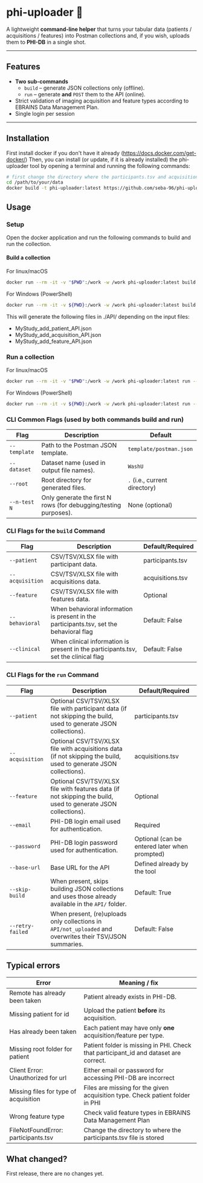 # phi-uploader 🚀
A lightweight **command-line helper** that turns your tabular data (patients / acquisitions / features) into Postman collections and, if you wish, uploads them to **PHI-DB** in a single shot.

---

## Features
* **Two sub-commands**  
  * `build` – generate JSON collections only (offline).  
  * `run`  – generate **and** `POST` them to the API (online).
* Strict validation of imaging acquisition and feature types according to EBRAINS Data Management Plan.
* Single login per session

---

## Installation

First install docker if you don't have it already (https://docs.docker.com/get-docker/)
Then, you can install (or update, if it is already installed) the phi-uploader tool by opening a terminal and running the following commands:

```bash
# first change the directory where the participants.tsv and acquisitions.tsv files are stored
cd /path/to/your/data
docker build -t phi-uploader:latest https://github.com/seba-96/phi-uploader.git
```

## Usage
### Setup
Open the docker application and run the following commands to build and run the collection.

#### Build a collection
For linux/macOS
```bash
docker run --rm -it -v "$PWD":/work -w /work phi-uploader:latest build --behavioral --clinical --dataset MyStudy 
```
For Windows (PowerShell)
```bash
docker run --rm -it -v ${PWD}:/work -w /work phi-uploader:latest build --behavioral --clinical --dataset MyStudy 
```
This will generate the following files in ./API/ depending on the input files:
- MyStudy_add_patient_API.json
- MyStudy_add_acquisition_API.json
- MyStudy_add_feature_API.json

### Run a collection
For linux/macOS
```bash
docker run --rm -it -v "$PWD":/work -w /work phi-uploader:latest run --dataset MyStudy --email hello@world.it 
```
For Windows (PowerShell)
```bash
docker run --rm -it -v ${PWD}:/work -w /work phi-uploader:latest run --dataset MyStudy --email hello@world.it 
```


### CLI Common Flags (used by both commands build and run)

| Flag              | Description                                                                         | Default                        |
| ----------------- | ----------------------------------------------------------------------------------- |--------------------------------|
| `--template`      | Path to the Postman JSON template.                                                | `template/postman.json`        |
| `--dataset`       | Dataset name (used in output file names).                                          | `WashU`                        |
| `--root`          | Root directory for generated files.                                               | `.`  (i.e., current directory) |
| `--n-test N`      | Only generate the first N rows (for debugging/testing purposes).                    | None (optional)                |

### CLI Flags for the `build` Command

| Flag              | Description                                                                             | Default/Required        |
| ----------------- |-----------------------------------------------------------------------------------------| ----------------------- |
| `--patient`       | CSV/TSV/XLSX file with participant data.                                                | participants.tsv                |
| `--acquisition`   | CSV/TSV/XLSX file with acquisitions data.                                               | acquisitions.tsv                |
| `--feature`       | CSV/TSV/XLSX file with features data.                                                   | Optional                |
| `--behavioral`    | When behavioral information is present in the participants.tsv, set the behavioral flag | Default: False          |
| `--clinical`      | When clinical information is present in the participants.tsv, set the clinical flag     | Default: False          |

### CLI Flags for the `run` Command

| Flag              | Description                                                                                                       | Default/Required                              |
| ----------------- |-------------------------------------------------------------------------------------------------------------------|-----------------------------------------------|
| `--patient`       | Optional CSV/TSV/XLSX file with participant data (if not skipping the build, used to generate JSON collections).  | participants.tsv                                      |
| `--acquisition`   | Optional CSV/TSV/XLSX file with acquisitions data (if not skipping the build, used to generate JSON collections). | acquisitions.tsv                                      |
| `--feature`       | Optional CSV/TSV/XLSX file with features data (if not skipping the build, used to generate JSON collections).     | Optional                                      |
| `--email`         | PHI-DB login email used for authentication.                                                                       | Required                                      |
| `--password`      | PHI-DB login password used for authentication.                                                                    | Optional (can be entered later when prompted) |
| `--base-url`      | Base URL for the API                                                                                              | Defined already by the tool                   |
| `--skip-build`    | When present, skips building JSON collections and uses those already available in the `API/` folder.              | Default: True                                 |
| `--retry-failed`  | When present, (re)uploads only collections in `API/not_uploaded` and overwrites their TSV/JSON summaries.         | Default: False                                |


## Typical errors
| Error                                 | Meaning / fix                                                                        |
|---------------------------------------|--------------------------------------------------------------------------------------|
| Remote has already been taken         | Patient already exists in PHI-DB.                                                    |
| Missing patient for id                | Upload the patient **before** its acquisition.                                       |
| Has already been taken                | Each patient may have only **one** acquisition/feature per type.                     |
| Missing root folder for patient       | Patient folder is missing in PHI. Check that participant_id and dataset are correct. |
| Client Error: Unauthorized for url    | Either email or password for accessing PHI-DB are incorrect                          |
| Missing files for type of acquisition | Files are missing for the given acquisition type. Check patient folder in PHI        |
| Wrong feature type                    | Check valid feature types in EBRAINS Data Management Plan                            |
| FileNotFoundError: participants.tsv                                      | Change the directory to where the participants.tsv file is stored                    |


## What changed?
First release, there are no changes yet.




